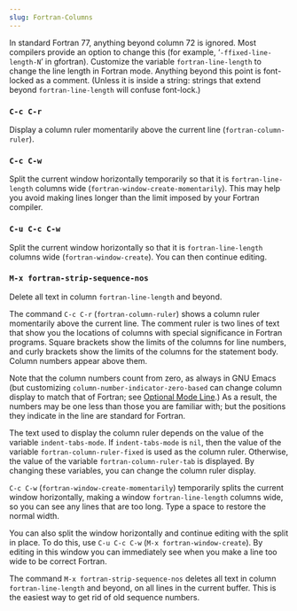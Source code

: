 ```yaml
---
slug: Fortran-Columns
---
```


In standard Fortran 77, anything beyond column 72 is ignored. Most compilers provide an option to change this (for example, ‘`-ffixed-line-length-N`’ in gfortran). Customize the variable `fortran-line-length` to change the line length in Fortran mode. Anything beyond this point is font-locked as a comment. (Unless it is inside a string: strings that extend beyond `fortran-line-length` will confuse font-lock.)

### `C-c C-r`

Display a column ruler momentarily above the current line (`fortran-column-ruler`).

### `C-c C-w`

Split the current window horizontally temporarily so that it is `fortran-line-length` columns wide (`fortran-window-create-momentarily`). This may help you avoid making lines longer than the limit imposed by your Fortran compiler.

### `C-u C-c C-w`

Split the current window horizontally so that it is `fortran-line-length` columns wide (`fortran-window-create`). You can then continue editing.

### `M-x fortran-strip-sequence-nos`

Delete all text in column `fortran-line-length` and beyond.

The command `C-c C-r` (`fortran-column-ruler`) shows a column ruler momentarily above the current line. The comment ruler is two lines of text that show you the locations of columns with special significance in Fortran programs. Square brackets show the limits of the columns for line numbers, and curly brackets show the limits of the columns for the statement body. Column numbers appear above them.

Note that the column numbers count from zero, as always in GNU Emacs (but customizing `column-number-indicator-zero-based` can change column display to match that of Fortran; see [Optional Mode Line](/docs/emacs/Optional-Mode-Line).) As a result, the numbers may be one less than those you are familiar with; but the positions they indicate in the line are standard for Fortran.

The text used to display the column ruler depends on the value of the variable `indent-tabs-mode`. If `indent-tabs-mode` is `nil`, then the value of the variable `fortran-column-ruler-fixed` is used as the column ruler. Otherwise, the value of the variable `fortran-column-ruler-tab` is displayed. By changing these variables, you can change the column ruler display.

`C-c C-w` (`fortran-window-create-momentarily`) temporarily splits the current window horizontally, making a window `fortran-line-length` columns wide, so you can see any lines that are too long. Type a space to restore the normal width.

You can also split the window horizontally and continue editing with the split in place. To do this, use `C-u C-c C-w` (`M-x fortran-window-create`). By editing in this window you can immediately see when you make a line too wide to be correct Fortran.

The command `M-x fortran-strip-sequence-nos` deletes all text in column `fortran-line-length` and beyond, on all lines in the current buffer. This is the easiest way to get rid of old sequence numbers.
